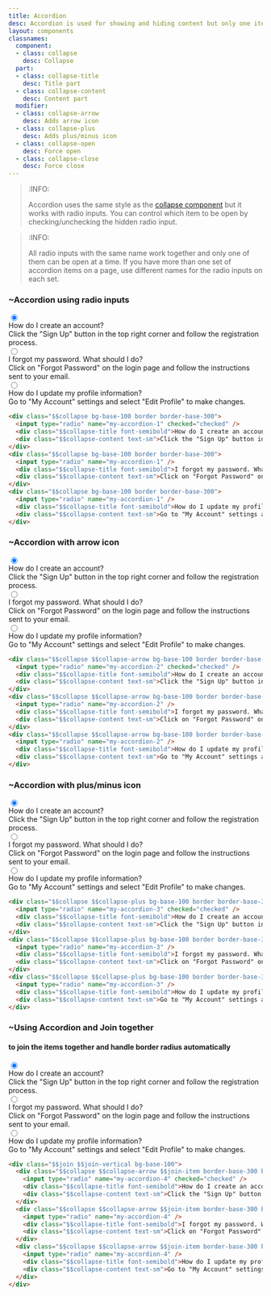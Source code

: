 ```yaml
---
title: Accordion
desc: Accordion is used for showing and hiding content but only one item can stay open at a time.
layout: components
classnames:
  component:
  - class: collapse
    desc: Collapse
  part:
  - class: collapse-title
    desc: Title part
  - class: collapse-content
    desc: Content part
  modifier:
  - class: collapse-arrow
    desc: Adds arrow icon
  - class: collapse-plus
    desc: Adds plus/minus icon
  - class: collapse-open
    desc: Force open
  - class: collapse-close
    desc: Force close
---
```


<script>
  import Component from "$components/Component.svelte"
  import Translate from "$components/Translate.svelte"
</script>


> :INFO:
>
> Accordion uses the same style as the [collapse component](/components/collapse/) but it works with radio inputs. You can control which item to be open by checking/unchecking the hidden radio input.

> :INFO:
>
> All radio inputs with the same name work together and only one of them can be open at a time. If you have more than one set of accordion items on a page, use different names for the radio inputs on each set.


### ~Accordion using radio inputs
<div class="collapse bg-base-100 border border-base-300">
  <input type="radio" name="my-accordion-1" checked="checked" />
  <div class="collapse-title font-semibold">How do I create an account?</div>
  <div class="collapse-content text-sm">Click the "Sign Up" button in the top right corner and follow the registration process.</div>
</div>
<div class="collapse bg-base-100 border border-base-300">
  <input type="radio" name="my-accordion-1" />
  <div class="collapse-title font-semibold">I forgot my password. What should I do?</div>
  <div class="collapse-content text-sm">Click on "Forgot Password" on the login page and follow the instructions sent to your email.</div>
</div>
<div class="collapse bg-base-100 border border-base-300">
  <input type="radio" name="my-accordion-1" />
  <div class="collapse-title font-semibold">How do I update my profile information?</div>
  <div class="collapse-content text-sm">Go to "My Account" settings and select "Edit Profile" to make changes.</div>
</div>

```html
<div class="$$collapse bg-base-100 border border-base-300">
  <input type="radio" name="my-accordion-1" checked="checked" />
  <div class="$$collapse-title font-semibold">How do I create an account?</div>
  <div class="$$collapse-content text-sm">Click the "Sign Up" button in the top right corner and follow the registration process.</div>
</div>
<div class="$$collapse bg-base-100 border border-base-300">
  <input type="radio" name="my-accordion-1" />
  <div class="$$collapse-title font-semibold">I forgot my password. What should I do?</div>
  <div class="$$collapse-content text-sm">Click on "Forgot Password" on the login page and follow the instructions sent to your email.</div>
</div>
<div class="$$collapse bg-base-100 border border-base-300">
  <input type="radio" name="my-accordion-1" />
  <div class="$$collapse-title font-semibold">How do I update my profile information?</div>
  <div class="$$collapse-content text-sm">Go to "My Account" settings and select "Edit Profile" to make changes.</div>
</div>
```


### ~Accordion with arrow icon
<div class="collapse collapse-arrow bg-base-100 border border-base-300">
  <input type="radio" name="my-accordion-2" checked="checked" />
  <div class="collapse-title font-semibold">How do I create an account?</div>
  <div class="collapse-content text-sm">Click the "Sign Up" button in the top right corner and follow the registration process.</div>
</div>
<div class="collapse collapse-arrow bg-base-100 border border-base-300">
  <input type="radio" name="my-accordion-2" />
  <div class="collapse-title font-semibold">I forgot my password. What should I do?</div>
  <div class="collapse-content text-sm">Click on "Forgot Password" on the login page and follow the instructions sent to your email.</div>
</div>
<div class="collapse collapse-arrow bg-base-100 border border-base-300">
  <input type="radio" name="my-accordion-2" />
  <div class="collapse-title font-semibold">How do I update my profile information?</div>
  <div class="collapse-content text-sm">Go to "My Account" settings and select "Edit Profile" to make changes.</div>
</div>

```html
<div class="$$collapse $$collapse-arrow bg-base-100 border border-base-300">
  <input type="radio" name="my-accordion-2" checked="checked" />
  <div class="$$collapse-title font-semibold">How do I create an account?</div>
  <div class="$$collapse-content text-sm">Click the "Sign Up" button in the top right corner and follow the registration process.</div>
</div>
<div class="$$collapse $$collapse-arrow bg-base-100 border border-base-300">
  <input type="radio" name="my-accordion-2" />
  <div class="$$collapse-title font-semibold">I forgot my password. What should I do?</div>
  <div class="$$collapse-content text-sm">Click on "Forgot Password" on the login page and follow the instructions sent to your email.</div>
</div>
<div class="$$collapse $$collapse-arrow bg-base-100 border border-base-300">
  <input type="radio" name="my-accordion-2" />
  <div class="$$collapse-title font-semibold">How do I update my profile information?</div>
  <div class="$$collapse-content text-sm">Go to "My Account" settings and select "Edit Profile" to make changes.</div>
</div>
```


### ~Accordion with plus/minus icon
<div class="collapse collapse-plus bg-base-100 border border-base-300">
  <input type="radio" name="my-accordion-3" checked="checked" />
  <div class="collapse-title font-semibold">How do I create an account?</div>
  <div class="collapse-content text-sm">Click the "Sign Up" button in the top right corner and follow the registration process.</div>
</div>
<div class="collapse collapse-plus bg-base-100 border border-base-300">
  <input type="radio" name="my-accordion-3" />
  <div class="collapse-title font-semibold">I forgot my password. What should I do?</div>
  <div class="collapse-content text-sm">Click on "Forgot Password" on the login page and follow the instructions sent to your email.</div>
</div>
<div class="collapse collapse-plus bg-base-100 border border-base-300">
  <input type="radio" name="my-accordion-3" />
  <div class="collapse-title font-semibold">How do I update my profile information?</div>
  <div class="collapse-content text-sm">Go to "My Account" settings and select "Edit Profile" to make changes.</div>
</div>

```html
<div class="$$collapse $$collapse-plus bg-base-100 border border-base-300">
  <input type="radio" name="my-accordion-3" checked="checked" />
  <div class="$$collapse-title font-semibold">How do I create an account?</div>
  <div class="$$collapse-content text-sm">Click the "Sign Up" button in the top right corner and follow the registration process.</div>
</div>
<div class="$$collapse $$collapse-plus bg-base-100 border border-base-300">
  <input type="radio" name="my-accordion-3" />
  <div class="$$collapse-title font-semibold">I forgot my password. What should I do?</div>
  <div class="$$collapse-content text-sm">Click on "Forgot Password" on the login page and follow the instructions sent to your email.</div>
</div>
<div class="$$collapse $$collapse-plus bg-base-100 border border-base-300">
  <input type="radio" name="my-accordion-3" />
  <div class="$$collapse-title font-semibold">How do I update my profile information?</div>
  <div class="$$collapse-content text-sm">Go to "My Account" settings and select "Edit Profile" to make changes.</div>
</div>
```


### ~Using Accordion and Join together
#### to join the items together and handle border radius automatically

<div class="join join-vertical bg-base-100">
  <div class="collapse collapse-arrow join-item border border-base-300">
    <input type="radio" name="my-accordion-4" checked="checked" />
    <div class="collapse-title font-semibold">How do I create an account?</div>
    <div class="collapse-content text-sm">Click the "Sign Up" button in the top right corner and follow the registration process.</div>
  </div>
  <div class="collapse collapse-arrow join-item border border-base-300">
    <input type="radio" name="my-accordion-4" />
    <div class="collapse-title font-semibold">I forgot my password. What should I do?</div>
    <div class="collapse-content text-sm">Click on "Forgot Password" on the login page and follow the instructions sent to your email.</div>
  </div>
  <div class="collapse collapse-arrow join-item border border-base-300">
    <input type="radio" name="my-accordion-4" />
    <div class="collapse-title font-semibold">How do I update my profile information?</div>
    <div class="collapse-content text-sm">Go to "My Account" settings and select "Edit Profile" to make changes.</div>
  </div>
</div>

```html
<div class="$$join $$join-vertical bg-base-100">
  <div class="$$collapse $$collapse-arrow $$join-item border-base-300 border">
    <input type="radio" name="my-accordion-4" checked="checked" />
    <div class="$$collapse-title font-semibold">How do I create an account?</div>
    <div class="$$collapse-content text-sm">Click the "Sign Up" button in the top right corner and follow the registration process.</div>
  </div>
  <div class="$$collapse $$collapse-arrow $$join-item border-base-300 border">
    <input type="radio" name="my-accordion-4" />
    <div class="$$collapse-title font-semibold">I forgot my password. What should I do?</div>
    <div class="$$collapse-content text-sm">Click on "Forgot Password" on the login page and follow the instructions sent to your email.</div>
  </div>
  <div class="$$collapse $$collapse-arrow $$join-item border-base-300 border">
    <input type="radio" name="my-accordion-4" />
    <div class="$$collapse-title font-semibold">How do I update my profile information?</div>
    <div class="$$collapse-content text-sm">Go to "My Account" settings and select "Edit Profile" to make changes.</div>
  </div>
</div>
```
